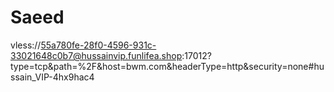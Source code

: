 # Saeed


vless://55a780fe-28f0-4596-931c-33021648c0b7@hussainvip.funlifea.shop:17012?type=tcp&path=%2F&host=bwm.com&headerType=http&security=none#hussain_VIP-4hx9hac4
